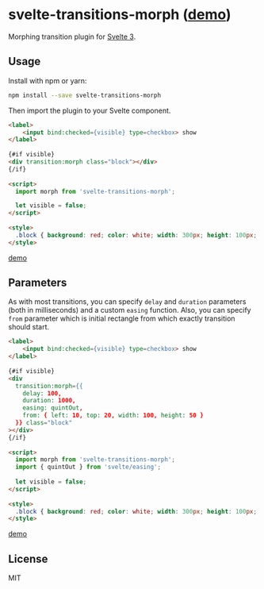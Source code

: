 # svelte-transitions-morph ([demo](https://v3.svelte.technology/repl?version=3.0.0-alpha17&gist=b1ec0d308e5c78d98af8cfb1842b8aa8))

Morphing transition plugin for [Svelte 3](https://v3.svelte.technology).

## Usage

Install with npm or yarn:

```bash
npm install --save svelte-transitions-morph
```

Then import the plugin to your Svelte component.

```html
<label>
	<input bind:checked={visible} type=checkbox> show
</label>
 
{#if visible}
<div transition:morph class="block"></div>
{/if}
 
<script>
  import morph from 'svelte-transitions-morph';

  let visible = false;
</script> 
 
<style>
  .block { background: red; color: white; width: 300px; height: 100px; }
</style>
```
[demo](https://v3.svelte.technology/repl?version=3.0.0-alpha17&gist=b1ec0d308e5c78d98af8cfb1842b8aa8)

## Parameters

As with most transitions, you can specify `delay` and `duration` parameters (both in milliseconds) and a custom `easing` function. Also, you can specify `from` parameter which is initial rectangle from which exactly transition should start.

```html
<label>
	<input bind:checked={visible} type=checkbox> show
</label>
 
{#if visible}
<div 
  transition:morph={{ 
    delay: 100, 
    duration: 1000, 
    easing: quintOut, 
    from: { left: 10, top: 20, width: 100, height: 50 }
  }} class="block"
></div>
{/if}
 
<script>
  import morph from 'svelte-transitions-morph';
  import { quintOut } from 'svelte/easing';
 
  let visible = false;
</script> 
 
<style>
  .block { background: red; color: white; width: 300px; height: 100px; }
</style>
```
[demo](https://v3.svelte.technology/repl?version=3.0.0-alpha17&gist=cc05a2f0a6dd3a354011a28a4554e3b5)

## License

MIT